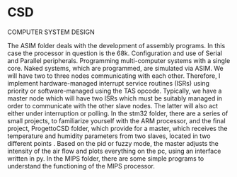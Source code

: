 # CSD
COMPUTER SYSTEM DESIGN


The ASIM folder deals with the development of assembly programs. 
In this case the processor in question is the 68k. Configuration and use of Serial and Parallel peripherals. 
Programming multi-computer systems with a single core. Naked systems, which are programmed, 
are simulated via ASIM. We will have two to three nodes communicating with each other. Therefore, 
I implement hardware-managed interrupt service routines (ISRs) using priority or software-managed using the TAS opcode. 
Typically, we have a master node which will have two ISRs which must be suitably managed in order
to communicate with the other slave nodes. 
The latter will also act either under interruption or polling.
In the stm32 folder, there are a series of small projects, to familiarize yourself with the ARM processor, and the final project, ProgettoCSD folder, which provide for a master, which receives the temperature and humidity parameters from two slaves, located in two different points . Based on the pid or fuzzy mode, the master adjusts the intensity of the air flow and plots everything on the pc, using an interface written in py.
In the MIPS folder, there are some simple programs to understand the functioning of the MIPS processor.
